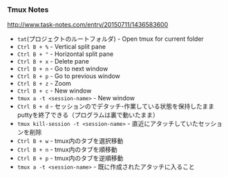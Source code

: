 ### Tmux Notes

http://www.task-notes.com/entry/20150711/1436583600

* `tat`(プロジェクトのルートフォルダ) - Open tmux for current folder
* `Ctrl B + %` - Vertical split pane
* `Ctrl B + "` - Horizontal split pane
* `Ctrl B + x` - Delete pane
* `Ctrl B + n` - Go to next window
* `Ctrl B + p` - Go to previous window
* `Ctrl B + z` - Zoom
* `Ctrl B + c` - New window
* `tmux a -t <session-name>` - New window
* `Ctrl B + d` - セッションのでデタッチ-作業している状態を保持したままputtyを終了できる（プログラムは裏で動いたまま） 
* `tmux kill-session -t <session-name>` - 直近にアタッチしていたセッションを削除
* `Ctrl B + w` - tmux内のタブを選択移動 
* `Ctrl B + n` - tmux内のタブを順移動
* `Ctrl B + p` - tmux内のタブを逆順移動
* `tmux a -t <session-name>` -  既に作成されたアタッチに入ること


